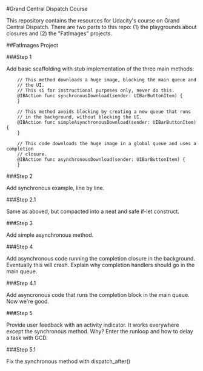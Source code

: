 #Grand Central Dispatch Course

This repository contains the resources for Udacity's course on Grand Central Dispatch. There are two parts to this repo: (1) the playgrounds about closures and (2) the "FatImages" projects.

##FatImages Project

###Step 1

Add basic scaffolding with stub implementation of the three main methods:

```
    // This method downloads a huge image, blocking the main queue and
    // the UI.
    // This si for instructional purposes only, never do this.
    @IBAction func synchronousDownload(sender: UIBarButtonItem) {
    }
    
    // This method avoids blocking by creating a new queue that runs
    // in the background, without blocking the UI.
    @IBAction func simpleAsynchronousDownload(sender: UIBarButtonItem) {
    }
    
    // This code downloads the huge image in a global queue and uses a completion
    // closure.
    @IBAction func asynchronousDownload(sender: UIBarButtonItem) {
    }
```

###Step 2

Add synchronous example, line by line.

###Step 2.1

Same as aboved, but compacted into a neat and safe if-let construct.

###Step 3

Add simple asynchronous method.

###Step 4

Add asynchronous code running the completion closure in the background. Eventually this will crash. Explain why completion handlers should go in the main queue.

###Step 4.1

Add asyncronous code that runs the completion block in the main queue. Now we're good.

###Step 5

Provide user feedback with an activity indicator. It works everywhere except the synchronous method. Why? Enter the runloop and how to delay a task with GCD.

###Step 5.1

Fix the synchronous method with dispatch_after()
